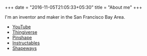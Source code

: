 +++
date = "2016-11-05T21:05:33+05:30"
title = "About me"
+++

I'm an inventor and maker in the San Francisco Bay Area. 

* [YouTube](https://www.youtube.com/channel/UCmmaHnbTTivWxWbeNJZWiQQ)
* [Thingiverse](https://www.thingiverse.com/cfishy/about)
* [Pinshape](https://pinshape.com/users/88638-kliqcreatives)
* [Instructables](https://www.instructables.com/member/cfishy/instructables/)
* [Shapeways](https://www.shapeways.com/designer/cfishy)


